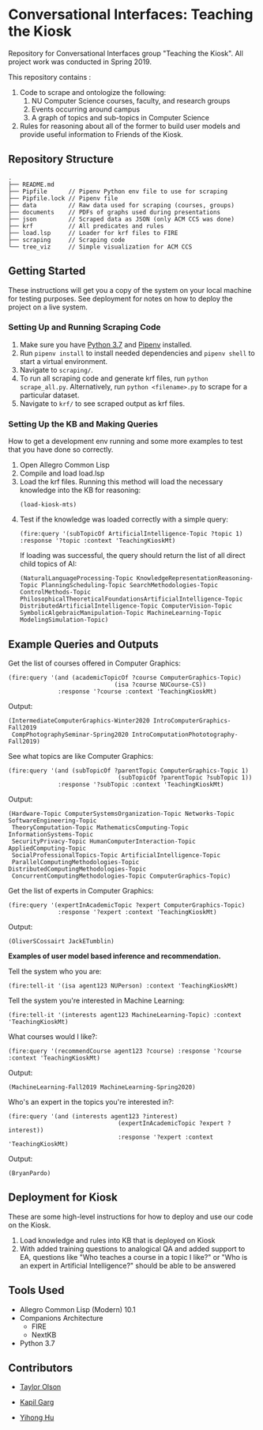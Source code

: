 # Conversational Interfaces: Teaching the Kiosk
Repository for Conversational Interfaces group "Teaching the Kiosk". All project work was conducted in Spring 2019.

This repository contains :
1. Code to scrape and ontologize the following:
    1. NU Computer Science courses, faculty, and research groups
    2. Events occurring around campus
    3. A graph of topics and sub-topics in Computer Science
2. Rules for reasoning about all of the former to build user models and provide useful information to Friends of the Kiosk.

## Repository Structure
```
.
├── README.md
├── Pipfile      // Pipenv Python env file to use for scraping
├── Pipfile.lock // Pipenv file 
├── data         // Raw data used for scraping (courses, groups)
├── documents    // PDFs of graphs used during presentations
├── json         // Scraped data as JSON (only ACM CCS was done)
├── krf          // All predicates and rules
├── load.lsp     // Loader for krf files to FIRE
├── scraping     // Scraping code
└── tree_viz     // Simple visualization for ACM CCS
```

## Getting Started

These instructions will get you a copy of the system on your local machine for testing purposes. See deployment for notes on how to deploy the project on a live system.

### Setting Up and Running Scraping Code
1. Make sure you have [Python 3.7](https://www.python.org/downloads/release/python-370/) and [Pipenv](https://docs.pipenv.org/en/latest/) installed.
2. Run `pipenv install` to install needed dependencies and `pipenv shell` to start a virtual environment.
3. Navigate to `scraping/`.
4. To run all scraping code and generate krf files, run `python scrape_all.py`. Alternatively, run `python <filename>.py` to scrape for a particular dataset.
5. Navigate to `krf/` to see scraped output as krf files.

### Setting Up the KB and Making Queries

How to get a development env running and some more examples to test that you have done so correctly.
1. Open Allegro Common Lisp
2. Compile and load load.lsp
3. Load the krf files. Running this method will load the necessary knowledge into the KB for reasoning:
    ```
    (load-kiosk-mts)
    ```
4. Test if the knowledge was loaded correctly with a simple query:
    ```
    (fire:query '(subTopicOf ArtificialIntelligence-Topic ?topic 1) :response '?topic :context 'TeachingKioskMt)
    ```
    If loading was successful, the query should return the list of all direct child topics of AI:
    ```
    (NaturalLanguageProcessing-Topic KnowledgeRepresentationReasoning-Topic PlanningScheduling-Topic SearchMethodologies-Topic ControlMethods-Topic PhilosophicalTheoreticalFoundationsArtificialIntelligence-Topic DistributedArtificialIntelligence-Topic ComputerVision-Topic SymbolicAlgebraicManipulation-Topic MachineLearning-Topic ModelingSimulation-Topic)
    ```

## Example Queries and Outputs

Get the list of courses offered in Computer Graphics:
```
(fire:query '(and (academicTopicOf ?course ComputerGraphics-Topic)
                              (isa ?course NUCourse-CS))
              :response '?course :context 'TeachingKioskMt)
```

Output:
```
(IntermediateComputerGraphics-Winter2020 IntroComputerGraphics-Fall2019
 CompPhotographySeminar-Spring2020 IntroComputationPhototography-Fall2019)
```

See what topics are like Computer Graphics:
```
(fire:query '(and (subTopicOf ?parentTopic ComputerGraphics-Topic 1)
                               (subTopicOf ?parentTopic ?subTopic 1))
              :response '?subTopic :context 'TeachingKioskMt)
```

Output:
```
(Hardware-Topic ComputerSystemsOrganization-Topic Networks-Topic SoftwareEngineering-Topic
 TheoryComputation-Topic MathematicsComputing-Topic InformationSystems-Topic
 SecurityPrivacy-Topic HumanComputerInteraction-Topic AppliedComputing-Topic
 SocialProfessionalTopics-Topic ArtificialIntelligence-Topic
 ParallelComputingMethodologies-Topic DistributedComputingMethodologies-Topic
 ConcurrentComputingMethodologies-Topic ComputerGraphics-Topic)
```

Get the list of experts in Computer Graphics:
```
(fire:query '(expertInAcademicTopic ?expert ComputerGraphics-Topic)
              :response '?expert :context 'TeachingKioskMt)
```

Output:
```
(OliverSCossairt JackETumblin)
```

**Examples of user model based inference and recommendation.**

Tell the system who you are:
```
(fire:tell-it '(isa agent123 NUPerson) :context 'TeachingKioskMt)
```

Tell the system you're interested in Machine Learning:
```
(fire:tell-it '(interests agent123 MachineLearning-Topic) :context 'TeachingKioskMt)
```

What courses would I like?:
```
(fire:query '(recommendCourse agent123 ?course) :response '?course :context 'TeachingKioskMt)
```

Output:
```
(MachineLearning-Fall2019 MachineLearning-Spring2020)
```

Who's an expert in the topics you're interested in?:
```
(fire:query '(and (interests agent123 ?interest)
                               (expertInAcademicTopic ?expert ?interest))
                               :response '?expert :context 'TeachingKioskMt)
```

Output:
```
(BryanPardo)
```

## Deployment for Kiosk
These are some high-level instructions for how to deploy and use our code on the Kiosk.
1. Load knowledge and rules into KB that is deployed on Kiosk
2. With added training questions to analogical QA and added support to EA, questions like "Who teaches a course in a topic I like?" or "Who is an expert in Artificial Intelligence?" should be able to be answered

## Tools Used
* Allegro Common Lisp (Modern) 10.1
* Companions Architecture
  * FIRE
  * NextKB
* Python 3.7

## Contributors

* [Taylor Olson](https://github.com/TeeOhh)

* [Kapil Garg](https://github.com/kapil1garg)

* [Yihong Hu](https://github.com/Huhuhu812)

